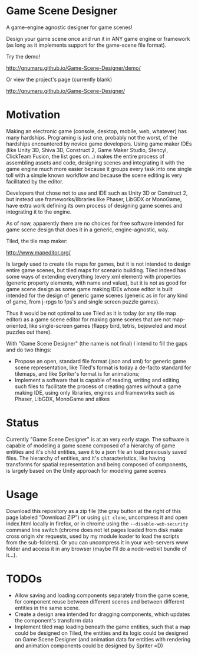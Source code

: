 Game Scene Designer
===================

A game-engine agnostic designer for game scenes!

Design your game scene once and run it in ANY game engine or framework (as long as it implements support for the game-scene file format).

Try the demo!

http://gnumaru.github.io/Game-Scene-Designer/demo/

Or view the project's page (currently blank)

http://gnumaru.github.io/Game-Scene-Designer/


Motivation
===================

Making an electronic game (console, desktop, mobile, web, whatever) has many hardships. Programing is just one, probably not the worst, of the hardships encountered by novice game developers. Using game maker IDEs (like Unity 3D, Shiva 3D, Construct 2, Game Maker Studio, Stencyl, ClickTeam Fusion, the list goes on...) makes the entire process of assembling assets and code, designing scenes and integrating it with the game engine much more easier because it groups every task into one single toll with a simple known workflow and because the scene editing is very facilitated by the editor.

Developers that chose not to use and IDE such as Unity 3D or Construct 2, but instead use frameworks/libraries like Phaser, LibGDX or MonoGame, have extra work defining its own process of designing game scenes and integrating it to the engine.

As of now, apparently there are no choices for free software intended for game scene design that does it in a generic, engine-agnostic, way.

Tiled, the tile map maker:

http://www.mapeditor.org/

Is largely used to create tile maps for games, but it is not intended to design entire game scenes, but tiled maps for scenario building. Tiled indeed has some ways of extending everything (every xml element) with properties (generic property elements, with name and value), but it is not as good for game scene design as some game making IDEs whose editor is built intended for the design of generic game scenes (generic as in for any kind of game, from j-rpgs to fps's and single screen puzzle games).

Thus it would be not optimal to use Tiled as it is today (or any tile map editor) as a game scene editor for making game scenes that are not map-oriented, like single-screen games (flappy bird, tetris, bejeweled and most puzzles out there).

With "Game Scene Designer" (the name is not final) I intend to fill the gaps and do two things:
* Propose an open, standard file format (json and xml) for generic game scene representation, like Tiled's format is today a de-facto standard for tilemaps, and like Spriter's format is for animations;
* Implement a software that is capable of reading, writing and editing such files to facilitate the process of creating games without a game making IDE, using only libraries, engines and frameworks such as Phaser, LibGDX, MonoGame and alikes

Status
===================

Currently "Game Scene Designer" is at an very early stage. The software is capable of modeling a game scene composed of a hierarchy of game entities and it's child entities, save it to a json file an load previously saved files. The hierarchy of entities, and it's characteristics, like having transforms for spatial representation and being composed of components, is largely based on the Unity approach for modeling game scenes

Usage
===================
Download this repository as a zip file (the gray button at the right of this page labeled “Download ZIP”) or using `git clone`, uncompress it and open index.html locally in firefox, or in chrome using the `--disable-web-security` command line switch (chrome does not let pages loaded from disk make cross origin xhr requests, used by my module loader to load the scripts from the sub-folders). Or you can uncompress it in your web-servers www folder and access it in any browser (maybe I'll do a node-webkit bundle of it...).

TODOs
===================
* Allow saving and loading components separately from the game scene, for component reuse between different scenes and between different entities in the same scene.
* Create a design area intended for dragging components, which updates the component's transform data
* Implement tiled map loading beneath the game entities, such that a map could be designed on Tiled, the entities and its logic could be designed on Game Scene Designer (and animation data for entities with rendering and animation components could be designed by Spriter =D)
